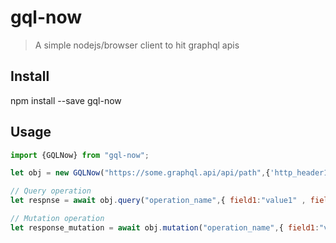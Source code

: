 # gql-now

> A simple nodejs/browser client to hit graphql apis 


## Install

npm install --save gql-now

## Usage

```javascript
import {GQLNow} from "gql-now";

let obj = new GQLNow("https://some.graphql.api/api/path",{'http_header1':'header_value1'});

// Query operation
let respnse = await obj.query("operation_name",{ field1:"value1" , field2:"value2", field3:4},"response_field response_field_neseted{ nested_field1 nested_field2 }");

// Mutation operation
let response_mutation = await obj.mutation("operation_name",{ field1:"value1" , field2:"value2", field3:4},"response_field response_field_neseted{ nested_field1 nested_field2 }");
```